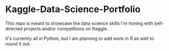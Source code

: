 # Kaggle-Data-Science-Portfolio
This repo is meant to showcase the data science skills I'm honing with self-directed projects and/or competitions on Kaggle.

It's currently all in Python, but I am planning to add work in R as well to round it out.
